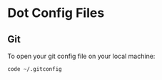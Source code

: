 # Dot Config Files

## Git

To open your git config file on your local machine:

```bash
code ~/.gitconfig
```
